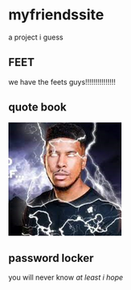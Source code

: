 # myfriendssite
a project i guess
## FEET
we have the feets guys!!!!!!!!!!!!!!!
## quote book
![alt text](https://raw.githubusercontent.com/ReSteGuy/myfriendssite/main/readmeimg/youshould.png)
## password locker
you will never know
*at least i hope*
